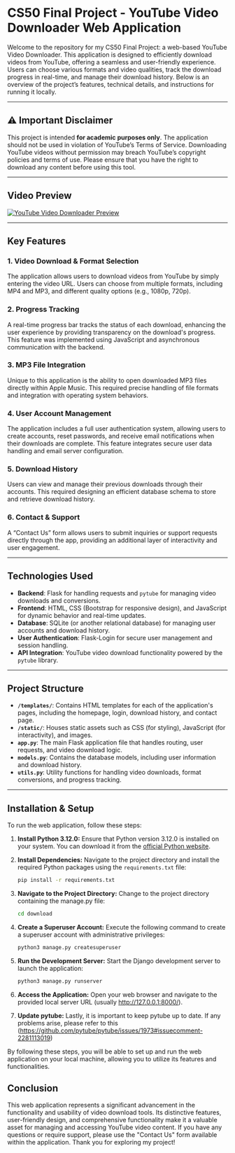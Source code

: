 # **CS50 Final Project - YouTube Video Downloader Web Application**

Welcome to the repository for my CS50 Final Project: a web-based YouTube Video Downloader. This application is designed to efficiently download videos from YouTube, offering a seamless and user-friendly experience. Users can choose various formats and video qualities, track the download progress in real-time, and manage their download history. Below is an overview of the project’s features, technical details, and instructions for running it locally.

---

## ⚠️ **Important Disclaimer**

This project is intended **for academic purposes only**. The application should not be used in violation of YouTube’s Terms of Service. Downloading YouTube videos without permission may breach YouTube’s copyright policies and terms of use. Please ensure that you have the right to download any content before using this tool.

---

## **Video Preview**

[![YouTube Video Downloader Preview](https://img.youtube.com/vi/gVoWQ8rKb28/0.jpg)](https://www.youtube.com/watch?v=gVoWQ8rKb28)

---

## **Key Features**

### **1. Video Download & Format Selection**
The application allows users to download videos from YouTube by simply entering the video URL. Users can choose from multiple formats, including MP4 and MP3, and different quality options (e.g., 1080p, 720p).

### **2. Progress Tracking**
A real-time progress bar tracks the status of each download, enhancing the user experience by providing transparency on the download's progress. This feature was implemented using JavaScript and asynchronous communication with the backend.

### **3. MP3 File Integration**
Unique to this application is the ability to open downloaded MP3 files directly within Apple Music. This required precise handling of file formats and integration with operating system behaviors.

### **4. User Account Management**
The application includes a full user authentication system, allowing users to create accounts, reset passwords, and receive email notifications when their downloads are complete. This feature integrates secure user data handling and email server configuration.

### **5. Download History**
Users can view and manage their previous downloads through their accounts. This required designing an efficient database schema to store and retrieve download history.

### **6. Contact & Support**
A “Contact Us” form allows users to submit inquiries or support requests directly through the app, providing an additional layer of interactivity and user engagement.

---

## **Technologies Used**

- **Backend**: Flask for handling requests and `pytube` for managing video downloads and conversions.
- **Frontend**: HTML, CSS (Bootstrap for responsive design), and JavaScript for dynamic behavior and real-time updates.
- **Database**: SQLite (or another relational database) for managing user accounts and download history.
- **User Authentication**: Flask-Login for secure user management and session handling.
- **API Integration**: YouTube video download functionality powered by the `pytube` library.

---

## **Project Structure**

- **`/templates/`**: Contains HTML templates for each of the application's pages, including the homepage, login, download history, and contact page.
- **`/static/`**: Houses static assets such as CSS (for styling), JavaScript (for interactivity), and images.
- **`app.py`**: The main Flask application file that handles routing, user requests, and video download logic.
- **`models.py`**: Contains the database models, including user information and download history.
- **`utils.py`**: Utility functions for handling video downloads, format conversions, and progress tracking.

---

## **Installation & Setup**

To run the web application, follow these steps:

1. **Install Python 3.12.0:**
   Ensure that Python version 3.12.0 is installed on your system. You can download it from the [official Python website](https://www.python.org/downloads/).

2. **Install Dependencies:**
   Navigate to the project directory and install the required Python packages using the `requirements.txt` file:
   ```bash
   pip install -r requirements.txt
3. **Navigate to the Project Directory:**
   Change to the project directory containing the manage.py file:
   ```bash
   cd download
4. **Create a Superuser Account:**
   Execute the following command to create a superuser account with administrative privileges:
   ```bash
   python3 manage.py createsuperuser
5. **Run the Development Server:**
   Start the Django development server to launch the application:
   ```bash
   python3 manage.py runserver
6. **Access the Application:**
   Open your web browser and navigate to the provided local server URL (usually http://127.0.0.1:8000/).
7. **Update pytube:**
   Lastly, it is important to keep pytube up to date. If any problems arise, please refer to this (https://github.com/pytube/pytube/issues/1973#issuecomment-2281113019)
   
By following these steps, you will be able to set up and run the web application on your local machine, allowing you to utilize its features and functionalities.

## Conclusion

This web application represents a significant advancement in the functionality and usability of video download tools. Its distinctive features, user-friendly design, and comprehensive functionality make it a valuable asset for managing and accessing YouTube video content. If you have any questions or require support, please use the "Contact Us" form available within the application. Thank you for exploring my project!